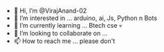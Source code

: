 - 👋 Hi, I’m @VirajAnand-02
- 👀 I’m interested in ... arduino, ai, Js, Python n Bots
- 🌱 I’m currently learning ... Btech cse 💀
- 💞️ I’m looking to collaborate on ... 
- 📫 How to reach me ... please don't
<!---
LinkedIn: https://www.linkedin.com/in/viraj-anand-b57156257/
---!>

<!---
VirajAnand-02/VirajAnand-02 is a ✨ special ✨ repository because its `README.md` (this file) appears on your GitHub profile.
You can click the Preview link to take a look at your changes.
--->
